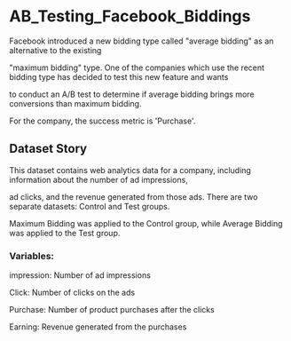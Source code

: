 # AB_Testing_Facebook_Biddings

Facebook introduced a new bidding type called "average bidding" as an alternative to the existing

"maximum bidding" type. One of the companies which use the recent bidding type has decided to test this new feature and wants

to conduct an A/B test to determine if average bidding brings more conversions than maximum bidding. 

For the company, the success metric is 'Purchase'.


## Dataset Story

This dataset contains web analytics data for a company, including information about the number of ad impressions,

ad clicks, and the revenue generated from those ads. There are two separate datasets: Control and Test groups.

Maximum Bidding was applied to the Control group, while Average Bidding was applied to the Test group.



### Variables:

impression: Number of ad impressions

Click: Number of clicks on the ads

Purchase: Number of product purchases after the clicks

Earning: Revenue generated from the purchases
